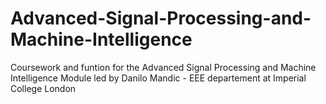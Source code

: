 # Advanced-Signal-Processing-and-Machine-Intelligence
Coursework and funtion for the Advanced Signal Processing and Machine Intelligence Module led by Danilo Mandic - EEE departement at Imperial College London

